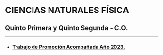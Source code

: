 CIENCIAS NATURALES FÍSICA
===
Quinto Primera y Quinto Segunda - C.O.
---

- - - 
* ### [Trabajo de Promoción Acompañada Año 2023.](http://google.com)